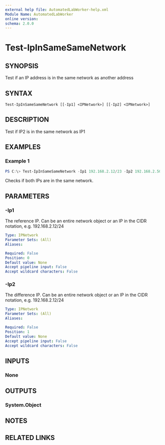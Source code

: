 ```yaml
---
external help file: AutomatedLabWorker-help.xml
Module Name: AutomatedLabWorker
online version:
schema: 2.0.0
---
```


# Test-IpInSameSameNetwork

## SYNOPSIS
Test if an IP address is in the same network as another address

## SYNTAX

```
Test-IpInSameSameNetwork [[-Ip1] <IPNetwork>] [[-Ip2] <IPNetwork>]
```

## DESCRIPTION
Test if IP2 is in the same network as IP1

## EXAMPLES

### Example 1
```powershell
PS C:\> Test-IpInSameSameNetwork -Ip1 192.168.2.12/23 -Ip2 192.168.2.50/28
```

Checks if both IPs are in the same network.

## PARAMETERS

### -Ip1
The reference IP.
Can be an entire network object or an IP in the CIDR notation, e.g.
192.168.2.12/24

```yaml
Type: IPNetwork
Parameter Sets: (All)
Aliases:

Required: False
Position: 0
Default value: None
Accept pipeline input: False
Accept wildcard characters: False
```

### -Ip2
The difference IP.
Can be an entire network object or an IP in the CIDR notation, e.g.
192.168.2.12/24

```yaml
Type: IPNetwork
Parameter Sets: (All)
Aliases:

Required: False
Position: 1
Default value: None
Accept pipeline input: False
Accept wildcard characters: False
```

## INPUTS

### None
## OUTPUTS

### System.Object
## NOTES

## RELATED LINKS
